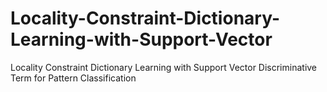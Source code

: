 # Locality-Constraint-Dictionary-Learning-with-Support-Vector
Locality Constraint Dictionary Learning with Support Vector Discriminative Term for Pattern Classification
